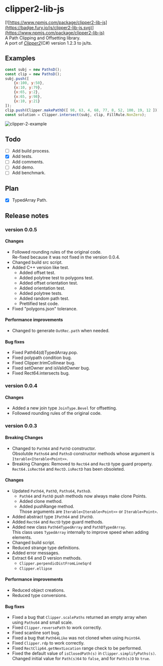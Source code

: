 # clipper2-lib-js  
[![https://www.npmjs.com/package/clipper2-lib-js](https://badge.fury.io/js/clipper2-lib-js.svg)](https://www.npmjs.com/package/clipper2-lib-js)  
A Path Clipping and Offsetting library.  
A port of _[Clipper2](https://github.com/AngusJohnson/Clipper2)_(C#) version 1.2.3 to js/ts.  

## Examples  

```javascript
const subj = new PathsD();
const clip = new PathsD();
subj.push([
    {x:100, y:50},
    {x:10, y:79},
    {x:65, y:2},
    {x:65, y:98},
    {x:10, y:21}
]);
clip.push(Clipper.makePathD([ 98, 63, 4, 68, 77, 8, 52, 100, 19, 12 ]));
const solution = Clipper.intersect(subj, clip, FillRule.NonZero);
```

![clipper-2-example](https://github.com/uma-neko/clipper2-lib-js/assets/36249844/e13e74e6-ef12-4512-a4f2-6e226a9234c5)

## Todo
- [ ] Add build process.  
- [x] Add tests.  
- [ ] Add comments.  
- [ ] Add demo.  
- [ ] Add benchmark.  

## Plan
- [x] TypedArray Path.  

## Release notes
### version 0.0.5
#### Changes
  - Followed rounding rules of the original code.  
    Re-fixed because it was not fixed in the version 0.0.4.
  - Changed build src script.
  - Added C++ version like test.  
    - Added offset test.
    - Added polytree test to polygons test.
    - Added offset orientation test.
    - Added orientation test.
    - Added polytree tests.
    - Added random path test.
    - Prettified test code.
  - Fixed "polygons.json" tolerance.

#### Performance improvements
  - Changed to generate `OutRec.path` when needed.

#### Bug fixes
  - Fixed Path64(d)TypedArray.pop.
  - Fixed polypath condition bug.
  - Fixed Clipper.trimCollinear bug.
  - Fixed setOwner and isValidOwner bug.
  - Fixed Rect64.intersects bug.

### version 0.0.4
#### Changes
  - Added a new join type `JoinType.Bevel` for offsetting.
  - Followed rounding rules of the original code.

### version 0.0.3  
#### Breaking Changes
  - Changed to `Path64` and `PathD` constructor.  
    Obsolutde `Paths64` and `PathsD` constructor methods whose argument is `Iterable<Iterable<Point>>`.  
  - Breaking Changes: Removed to `Rect64` and `RectD` type guard property.  
    `Rect64.isRect64` and `RectD.isRectD` has been obsoleted.  
#### Changes
  - Updated `Path64`, `PathD`, `Paths64`, `PathsD`.  
    - `Path64` and `PathD` push methods now always make clone Points.  
    - Added clone method.  
    - Added pushRange method.  
      Those arguments are `Iterable<Iterable<Point>>` or `Iterable<Point>`.  
  - Added abstract type `IPath64` and `IPathD`.
  - Added `Rect64` and `RectD` type guard methods.
  - Added new class `Path64TypedArray` and `PathDTypedArray`.  
    This class uses `TypedArray` internally to improve speed when adding elements.
  - Changed build script.
  - Reduced strange type definitions.
  - Added error messages.
  - Extract 64 and D version methods.
    - `Clipper.perpendicDistFromLineSqrd`
    - `Clipper.ellipse`

#### Performance improvements
  - Reduced object creations.  
  - Reduced type conversions.

#### Bug fixes
  - Fixed a bug that `Clipper.scalePaths` returned an empty array when using `Paths64` and small scale.
  - Fixed `Clipper.reversePath` to work correctly.
  - Fixed scanline sort bug.
  - Fixed a bug that `Path64Like` was not cloned when using `Point64`.
  - Fixed `Clipper.rdp` to work correctly.
  - Fixed `RectClip64.getNextLocation` range check to be performed.
  - Fixed the default value of `isClosedPath(s)` in `Clipper.simplifyPaths(s)`.  
    Changed initial value for `Path(s)64` to `false`, and for `Path(s)D` to `true`.
